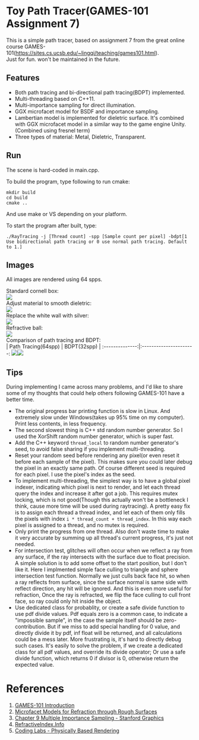 # Toy Path Tracer(GAMES-101 Assignment 7)
This is a simple path tracer, based on assignment 7 from the great online course GAMES-101(https://sites.cs.ucsb.edu/~lingqi/teaching/games101.html).  
Just for fun. won't be maintained in the future.  

## Features
* Both path tracing and bi-directional path tracing(BDPT) implemented.   
* Multi-threading based on C++11.  
* Multi-importance sampling for direct illumination.    
* GGX microfacet model for BSDF and importance sampling.  
* Lambertian model is implemented for dieletric surface. It's combined with GGX microfacet model in a similar way to the game engine Unity.(Combined using fresnel term)
* Three types of material: Metal, Dieletric, Transparent.  

## Run
The scene is hard-coded in main.cpp.  

To build the program, type following to run cmake:  
```
mkdir build
cd build
cmake ..
```
And use make or VS depending on your platform.  

To start the program after built, type:   
```
./RayTracing -j [Thread count] -spp [Sample count per pixel] -bdpt[1 Use bidirectional path tracing or 0 use normal path tracing. Default to 1.]
``` 

## Images  
All images are rendered using 64 spps.  

Standard cornell box:  
![](images/Cornell-64.jpg)    
Adjust material to smooth dieletric:  
![](images/Cornell-64-SmoothDieletric.jpg)   
Replace the white wall with silver:  
![](images/Cornell-64-SmoothSilver.jpg)  
Refractive ball:   
![](images/Cornell-64-RefractiveBall.jpg)   
Comparison of path tracing and BDPT:  
| Path Tracing(64spp) | BDPT(32spp) |
:--------------:|:----------------------:
![](images/Cornell-64-PT.jpg)![](images/Cornell-32-BDPT.jpg)


## Tips  
During implementing I came across many problems, and I'd like to share some of my thoughts that could help others following GAMES-101 have a better time.  
* The original progress bar printing function is slow in Linux. And extremely slow under Windows(takes up 95% time on my computer). Print less contents, in less frequency.   
* The second slowest thing is C++ std random number generator. So I used the XorShift random number generator, which is super fast.  
* Add the C++ keyword `thread_local` to random number generator's seed, to avoid false sharing if you implement multi-threading.  
* Reset your random seed before rendering any pixel(or even reset it before each sample of the pixel). This makes sure you could later debug the pixel in an exactly same path. Of course different seed is required for each pixel. I use the pixel's index as the seed.  
* To implement multi-threading, the simplest way is to have a global pixel indexer, indicating which pixel is next to render, and let each thread query the index and increase it after got a job. This requires mutex locking, which is not good(Though this actually won't be a bottleneck I think, cause more time will be used during raytracing). A pretty easy fix is to assign each thread a thread index, and let each of them only fills the pixels with index `i * thread_count + thread_index`. In this way each pixel is assigned to a thread, and no mutex is required.  
* Only print the progress from one thread. Also don't waste time to make it very accurate by summing up all thread's current progress, it's just not needed.  
* For intersection test, glitches will often occur when we reflect a ray from any surface, if the ray intersects with the surface due to float precision. A simple solution is to add some offset to the start position, but I don't like it. Here I implmented simple face culling to triangle and sphere intersection test function. Normally we just culls back face hit, so when a ray reflects from surface, since the surface normal is same side with reflect direction, any hit will be ignored. And this is even more useful for refraction, Once the ray is refracted, we flip the face culling to cull front face, so ray could only hit inside the object.  
* Use dedicated class for probablity, or create a safe divide function to use pdf divide values. Pdf equals zero is a common case, to indicate a "impossible sample", in the case the sample itself should be zero-contribution. But if we miss to add special handling for 0 value, and directly divide it by pdf, inf float will be returned, and all calculations could be a mess later. More frustrating is, it's hard to directly debug such cases. It's easily to solve the problem, if we create a dedicated class for all pdf values, and override its divide operator; Or use a safe divide function, which returns 0 if divisor is 0, otherwise return the expected value.  

# References
1. [GAMES-101 Introduction](https://sites.cs.ucsb.edu/~lingqi/teaching/games101.html)  
1. [Microfacet Models for Refraction through Rough Surfaces](https://www.cs.cornell.edu/~srm/publications/EGSR07-btdf.pdf)  
1. [Chapter 9 Multiple Importance Sampling - Stanford Graphics](https://graphics.stanford.edu/courses/cs348b-03/papers/veach-chapter9.pdf)  
1. [RefractiveIndex.Info](https://refractiveindex.info/)  
1. [Coding Labs - Physically Based Rendering](http://www.codinglabs.net/article_physically_based_rendering.aspx)